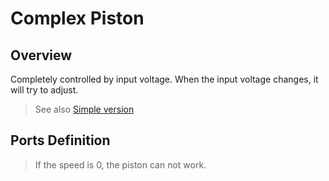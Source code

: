 <script setup lang="ts">
import ElectricConnection from "../../../components/ElectricElement/ElectricConnection";
import ElectricConnectorType from "../../../components/ElectricElement/ElectricConnectorType";
import ElectricConnectorDirection from "../../../components/ElectricElement/ElectricConnectorDirection";
import ElectricConnectionDisplayMode from "../../../components/ElectricElement/ElectricConnectionDisplayMode";
import IOPort from "../../../components/ElectricElement/IOPort";
import ElectricElement from "../../../components/ElectricElement/ElectricElement.vue";

let connections = [
    new ElectricConnection(ElectricConnectorDirection.All, ElectricConnectorType.Input, ElectricConnectionDisplayMode.StartAndEnd, [
        new IOPort(1, 8, "", "Extension length，in blocks"),
        new IOPort(9, 16, "", "Speed，in blocks/second"),
        new IOPort(17, 24, "", "Push and pull length，in blocks"),
        new IOPort(25, 25, "", "If this is 1, the piston will be able to pull."),
        new IOPort(26, 26, "", "If this is 1, the pull length is strict."),
        new IOPort(27, 27, "", "If this is 1, the piston will hide the extension pole.")
    ], true)
];
</script>

# Complex Piston <Badge text="v2.0"/>

## Overview

Completely controlled by input voltage. When the input voltage changes, it will try to adjust.
> See also [Simple version](simple#Piston)

## Ports Definition

<ElectricElement imgAltPrefix="GV Complex Piston" :connections="connections" imgSrc="/images/base/shift/GVPistonBlock_complex.webp"/>

> If the speed is 0, the piston can not work.